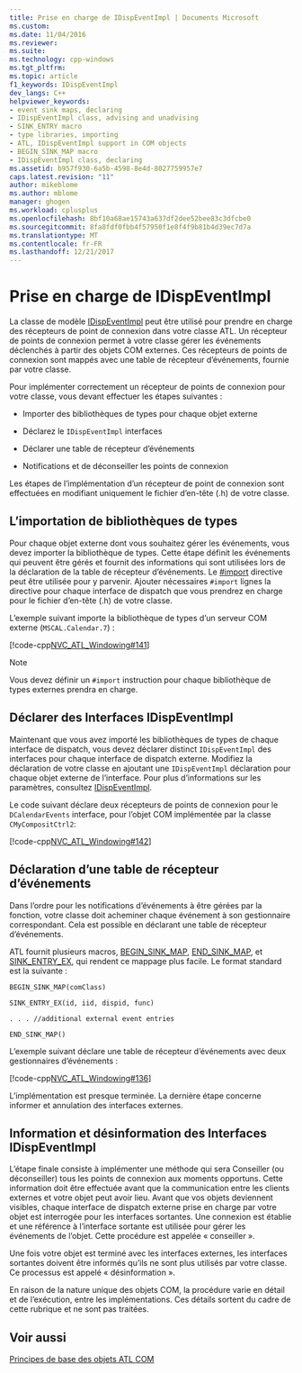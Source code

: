 ```yaml
---
title: Prise en charge de IDispEventImpl | Documents Microsoft
ms.custom: 
ms.date: 11/04/2016
ms.reviewer: 
ms.suite: 
ms.technology: cpp-windows
ms.tgt_pltfrm: 
ms.topic: article
f1_keywords: IDispEventImpl
dev_langs: C++
helpviewer_keywords:
- event sink maps, declaring
- IDispEventImpl class, advising and unadvising
- SINK_ENTRY macro
- type libraries, importing
- ATL, IDispEventImpl support in COM objects
- BEGIN_SINK_MAP macro
- IDispEventImpl class, declaring
ms.assetid: b957f930-6a5b-4598-8e4d-8027759957e7
caps.latest.revision: "11"
author: mikeblome
ms.author: mblome
manager: ghogen
ms.workload: cplusplus
ms.openlocfilehash: 8bf10a68ae15743a637df2dee52bee83c3dfcbe0
ms.sourcegitcommit: 8fa8fdf0fbb4f57950f1e8f4f9b81b4d39ec7d7a
ms.translationtype: MT
ms.contentlocale: fr-FR
ms.lasthandoff: 12/21/2017
---
```

# <a name="supporting-idispeventimpl"></a>Prise en charge de IDispEventImpl
La classe de modèle [IDispEventImpl](../atl/reference/idispeventimpl-class.md) peut être utilisé pour prendre en charge des récepteurs de point de connexion dans votre classe ATL. Un récepteur de points de connexion permet à votre classe gérer les événements déclenchés à partir des objets COM externes. Ces récepteurs de points de connexion sont mappés avec une table de récepteur d’événements, fournie par votre classe.  
  
 Pour implémenter correctement un récepteur de points de connexion pour votre classe, vous devant effectuer les étapes suivantes :  
  
-   Importer des bibliothèques de types pour chaque objet externe  
  
-   Déclarez le `IDispEventImpl` interfaces  
  
-   Déclarer une table de récepteur d’événements  
  
-   Notifications et de déconseiller les points de connexion  
  
 Les étapes de l’implémentation d’un récepteur de point de connexion sont effectuées en modifiant uniquement le fichier d’en-tête (.h) de votre classe.  
  
## <a name="importing-the-type-libraries"></a>L’importation de bibliothèques de types  
 Pour chaque objet externe dont vous souhaitez gérer les événements, vous devez importer la bibliothèque de types. Cette étape définit les événements qui peuvent être gérés et fournit des informations qui sont utilisées lors de la déclaration de la table de récepteur d’événements. Le [#import](../preprocessor/hash-import-directive-cpp.md) directive peut être utilisée pour y parvenir. Ajouter nécessaires `#import` lignes la directive pour chaque interface de dispatch que vous prendrez en charge pour le fichier d’en-tête (.h) de votre classe.  
  
 L’exemple suivant importe la bibliothèque de types d’un serveur COM externe (`MSCAL.Calendar.7`) :  
  
 [!code-cpp[NVC_ATL_Windowing#141](../atl/codesnippet/cpp/supporting-idispeventimpl_1.h)]  
  
> [!NOTE]
>  Vous devez définir un `#import` instruction pour chaque bibliothèque de types externes prendra en charge.  
  
## <a name="declaring-the-idispeventimpl-interfaces"></a>Déclarer des Interfaces IDispEventImpl  
 Maintenant que vous avez importé les bibliothèques de types de chaque interface de dispatch, vous devez déclarer distinct `IDispEventImpl` des interfaces pour chaque interface de dispatch externe. Modifiez la déclaration de votre classe en ajoutant une `IDispEventImpl` déclaration pour chaque objet externe de l’interface. Pour plus d’informations sur les paramètres, consultez [IDispEventImpl](../atl/reference/idispeventimpl-class.md).  
  
 Le code suivant déclare deux récepteurs de points de connexion pour le `DCalendarEvents` interface, pour l’objet COM implémentée par la classe `CMyCompositCtrl2`:  
  
 [!code-cpp[NVC_ATL_Windowing#142](../atl/codesnippet/cpp/supporting-idispeventimpl_2.h)]  
  
## <a name="declaring-an-event-sink-map"></a>Déclaration d’une table de récepteur d’événements  
 Dans l’ordre pour les notifications d’événements à être gérées par la fonction, votre classe doit acheminer chaque événement à son gestionnaire correspondant. Cela est possible en déclarant une table de récepteur d’événements.  
  
 ATL fournit plusieurs macros, [BEGIN_SINK_MAP](reference/composite-control-macros.md#begin_sink_map), [END_SINK_MAP](reference/composite-control-macros.md#end_sink_map), et [SINK_ENTRY_EX](reference/composite-control-macros.md#sink_entry_ex), qui rendent ce mappage plus facile. Le format standard est la suivante :  
  
 `BEGIN_SINK_MAP(comClass)`  
  
 `SINK_ENTRY_EX(id, iid, dispid, func)`  
  
 `. . . //additional external event entries`  
  
 `END_SINK_MAP()`  
  
 L’exemple suivant déclare une table de récepteur d’événements avec deux gestionnaires d’événements :  
  
 [!code-cpp[NVC_ATL_Windowing#136](../atl/codesnippet/cpp/supporting-idispeventimpl_3.h)]  
  
 L’implémentation est presque terminée. La dernière étape concerne informer et annulation des interfaces externes.  
  
## <a name="advising-and-unadvising-the-idispeventimpl-interfaces"></a>Information et désinformation des Interfaces IDispEventImpl  
 L’étape finale consiste à implémenter une méthode qui sera Conseiller (ou déconseiller) tous les points de connexion aux moments opportuns. Cette information doit être effectuée avant que la communication entre les clients externes et votre objet peut avoir lieu. Avant que vos objets deviennent visibles, chaque interface de dispatch externe prise en charge par votre objet est interrogée pour les interfaces sortantes. Une connexion est établie et une référence à l’interface sortante est utilisée pour gérer les événements de l’objet. Cette procédure est appelée « conseiller ».  
  
 Une fois votre objet est terminé avec les interfaces externes, les interfaces sortantes doivent être informés qu’ils ne sont plus utilisés par votre classe. Ce processus est appelé « désinformation ».  
  
 En raison de la nature unique des objets COM, la procédure varie en détail et de l’exécution, entre les implémentations. Ces détails sortent du cadre de cette rubrique et ne sont pas traitées.  
  
## <a name="see-also"></a>Voir aussi  
 [Principes de base des objets ATL COM](../atl/fundamentals-of-atl-com-objects.md)

